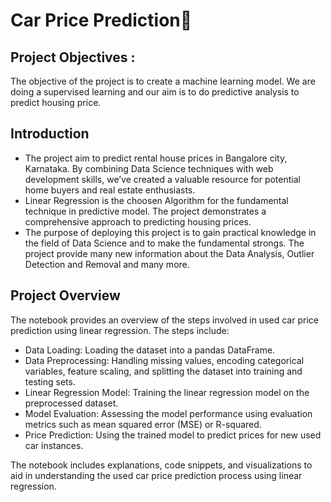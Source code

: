 # Car Price Prediction🚗

## Project Objectives :
The objective of the project is to create a machine learning model. We are doing a supervised learning and our aim is to do predictive analysis to predict housing price.


## Introduction
* The project aim to predict rental house prices in Bangalore city, Karnataka. By combining Data Science techniques with web development skills, we’ve created a valuable resource for potential home buyers and real estate enthusiasts. 
* Linear Regression is the choosen Algorithm for the fundamental technique in predictive model. The project demonstrates a comprehensive approach to predicting housing prices.
* The purpose of deploying this project is to gain practical knowledge in the field of Data Science and to make the fundamental strongs. The project provide many new information about the Data Analysis, Outlier Detection and Removal and many more. 

## Project Overview
The notebook provides an overview of the steps involved in used car price prediction using linear regression. The steps include:

* Data Loading: Loading the dataset into a pandas DataFrame.
* Data Preprocessing: Handling missing values, encoding categorical variables, feature scaling, and splitting the dataset into training and testing sets.
* Linear Regression Model: Training the linear regression model on the preprocessed dataset.
* Model Evaluation: Assessing the model performance using evaluation metrics such as mean squared error (MSE) or R-squared.
* Price Prediction: Using the trained model to predict prices for new used car instances.

The notebook includes explanations, code snippets, and visualizations to aid in understanding the used car price prediction process using linear regression.


